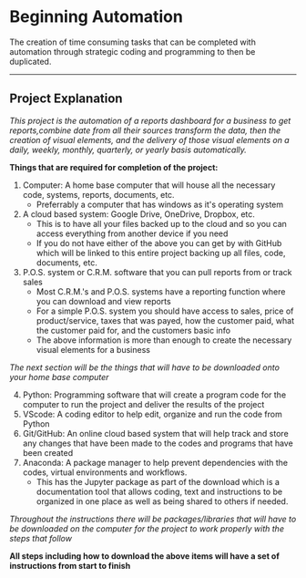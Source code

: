 # Beginning Automation

The creation of time consuming tasks that can be completed with automation through strategic coding and programming to then be duplicated.
***
## Project Explanation

*This project is the automation of a reports dashboard for a business to get reports,combine date from all their sources transform the data, then the  creation of visual elements, and the delivery of those visual elements on a daily, weekly, monthly, quarterly, or yearly basis automatically.*

**Things that are required for completion of the project:**

1. Computer: A home base computer that will house all the necessary code, systems, reports, documents, etc.
    * Preferrably a computer that has windows as it's operating system
2. A cloud based system: Google Drive, OneDrive, Dropbox, etc.
    * This is to have all your files backed up to the cloud and so you can access everything from another device if you need
    * If you do not have either of the above you can get by with GitHub which will be linked to this entire project backing up all files, code, documents, etc.
3. P.O.S. system or C.R.M. software that you can pull reports from or track sales
    * Most C.R.M.'s and P.O.S. systems have a reporting function where you can download and view reports 
    * For a simple P.O.S. system you should have access to sales, price of product/service, taxes that was payed, how the customer paid, what the customer paid for, and the customers basic info
    * The above information is more than enough to create the necessary visual elements for a business

*The next section will be the things that will have to be downloaded onto your home base computer* 

4. Python: Programming software that will create a program code for the computer to run the project and deliver the results of the project
5. VScode: A coding editor to help edit, organize and run the code from Python
6. Git/GitHub: An online cloud based system that will help track and store any changes that have been made to the codes and programs that have been created
7. Anaconda: A package manager to help prevent dependencies with the codes, virtual environments and workflows.
    * This has the Jupyter package as part of the download which is a documentation tool that allows coding, text and instructions to be organized in one place as well as being shared to others if needed.

*Throughout the instructions there will be packages/libraries that will have to be downloaded on the computer for the project to work properly with the steps that follow*

**All steps including how to download the above items will have a set of instructions from start to finish** 